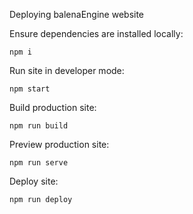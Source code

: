 Deploying balenaEngine website

Ensure dependencies are installed locally:
```
npm i
```

Run site in developer mode:
```
npm start
```

Build production site:
```
npm run build
```

Preview production site:
```
npm run serve
```

Deploy site:
```
npm run deploy
```

